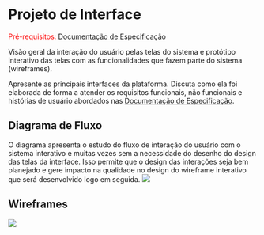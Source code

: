 
# Projeto de Interface

<span style="color:red">Pré-requisitos: <a href="2-Especificação do Projeto.md"> Documentação de Especificação</a></span>

Visão geral da interação do usuário pelas telas do sistema e protótipo interativo das telas com as funcionalidades que fazem parte do sistema (wireframes).

 Apresente as principais interfaces da plataforma. Discuta como ela foi elaborada de forma a atender os requisitos funcionais, não funcionais e histórias de usuário abordados nas <a href="2-Especificação do Projeto.md"> Documentação de Especificação</a>.

## Diagrama de Fluxo

O diagrama apresenta o estudo do fluxo de interação do usuário com o sistema interativo e  muitas vezes sem a necessidade do desenho do design das telas da interface. Isso permite que o design das interações seja bem planejado e gere impacto na qualidade no design do wireframe interativo que será desenvolvido logo em seguida.
 <img src="https://firebasestorage.googleapis.com/v0/b/thais-storage.appspot.com/o/diagrama.png?alt=media&token=3dc692de-c9c6-4e4f-aef4-375f071733cb" >

## Wireframes

<img src="https://firebasestorage.googleapis.com/v0/b/thais-storage.appspot.com/o/wiref.png?alt=media&token=0574f858-0c93-4493-ac06-1fd31f85e661" >
